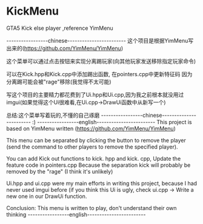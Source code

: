 # KickMenu
GTA5 Kick else player ,reference YimMenu

-----------------chinese------------------------
这个项目是根据YimMenu写出来的(https://github.com/YimMenu/YimMenu)

这个菜单可以通过点击按钮来实现分离踢玩家(向其他玩家发送移除指定玩家命令)

可以在Kick.hpp和Kick.cpp中添加踢出函数,
在pointers.cpp中更新特征码
因为分离踢可能会被"rage"移除(我觉得不太可能)

写这个项目的主要精力都花费到了Ui.hpp和Ui.cpp,因为我之前根本就没用过imgui(如果觉得这个Ui很难看,在Ui.cpp->DrawUi函数中从新写一个)

总结:这个菜单写着玩的,不懂的自己琢磨
-----------------chinese------------------------
:)
-----------------english------------------------
This project is based on YimMenu written (https://github.com/YimMenu/YimMenu)

This menu can be separated by clicking the button to remove the player (send the command to other players to remove the specified player).

You can add Kick out functions to kick. hpp and kick. cpp,
Update the feature code in pointers.cpp
Because the separation kick will probably be removed by the "rage" (I think it's unlikely)

Ui.hpp and ui.cpp were my main efforts in writing this project, because I had never used imgui before (if you think this Ui is ugly, check ui.cpp -&gt; Write a new one in our DrawUi function.

Conclusion: This menu is written to play, don't understand their own thinking
-----------------english------------------------
 
